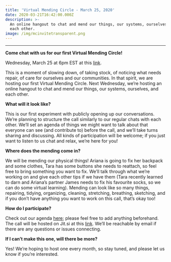 ```yaml
---
title: 'Virtual Mending Circle - March 25, 2020'
date: 2020-03-21T16:42:00.000Z
description: >-
  An online hangout to chat and mend our things, our systems, ourselves, and
  each other.
image: /img/mcinvitetransparent.png
---
```

- - -

**Come chat with us for our first Virtual Mending Circle!**

Wednesday, March 25 at 6pm EST at this [link](https://meet.jit.si/SOVirtualMendingCircle).

This is a moment of slowing down, of taking stock, of noticing what needs repair, of care for ourselves and our communities. In that spirit, we are hosting our first Virtual Mending Circle. Next Wednesday, we’re hosting an online hangout to chat and mend our things, our systems, ourselves, and each other.

**What will it look like?**

This is our first experiment with publicly opening up our conversations. We’re planning to structure the call similarly to our regular chats with each other. We’ll set an agenda of things we might want to talk about that everyone can see (and contribute to) before the call, and we’ll take turns sharing and discussing. All kinds of participation will be welcome; if you just want to listen to us chat and relax, we’re here for you!

**Where does the mending come in?**

We will be mending our physical things! Ariana is going to fix her backpack and some clothes, Tara has some buttons she needs to reattach, so feel free to bring something you want to fix. We’ll talk through what we’re working on and give each other tips if we have them (Tara recently learned to darn and Ariana’s partner James needs to fix his favourite socks, so we can do some virtual learning). Mending can look like so many things, repairing, tidying, organizing, cleaning, stretching, breathing, sketching, and if you don’t have anything you want to work on this call, that’s okay too!

**How do I participate?**

Check out our agenda [here](https://docs.google.com/document/d/1uDMiVbTrew44EC9B93tWG3Joljvsh3a13JUgDLQzqO4/edit?usp=sharing); please feel free to add anything beforehand. The call will be hosted on Jit.si at this [link](https://meet.jit.si/SOVirtualMendingCircle). We’ll be reachable by email if there are any questions or issues connecting.

**If I can’t make this one, will there be more?**

Yes! We’re hoping to host one every month, so stay tuned, and please let us know if you’re interested.
